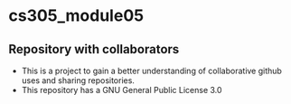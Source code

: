 # cs305_module05
## Repository with collaborators
* This is a project to gain a better understanding of collaborative github uses and sharing repositories.
* This repository has a GNU General Public License 3.0
